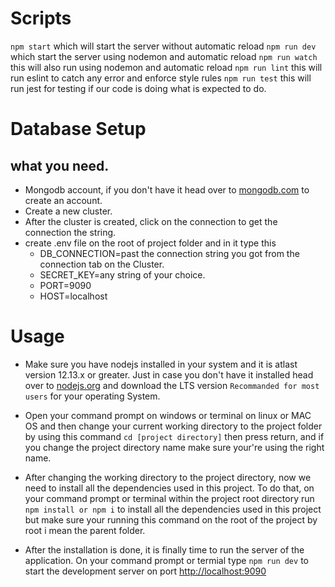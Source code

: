 # Scripts

`npm start` which will start the server without automatic reload
`npm run dev` which start the server using nodemon and automatic reload
`npm run watch` this will also run using nodemon and automatic reload
`npm run lint` this will run eslint to catch any error and enforce style rules
`npm run test` this will run jest for testing if our code is doing what is expected to do.

# Database Setup

## what you need.

- Mongodb account, if you don't have it head over to [mongodb.com](https://www.mongodb.com) to create an account.
- Create a new cluster.
- After the cluster is created, click on the connection to get the connection the string.
- create .env file on the root of project folder and in it type this
  - DB_CONNECTION=past the connection string you got from the connection tab on the Cluster.
  - SECRET_KEY=any string of your choice.
  - PORT=9090
  - HOST=localhost

# Usage

- Make sure you have nodejs installed in your system and it is atlast version 12.13.x or greater. Just in case you don't have it installed head over to [nodejs.org](https://www.nodejs.org) and download the LTS version `Recommanded for most users` for your operating System.

- Open your command prompt on windows or terminal on linux or MAC OS and then change your current working directory to the project folder by using this command `cd [project directory]` then press return, and if you change the project directory name make sure your're using the right name.

- After changing the working directory to the project directory, now we need to install all the dependencies used in this project.
  To do that, on your command prompt or terminal within the project root directory run `npm install or npm i` to install all the dependencies used in this project but make sure your running this command on the root of the project by root i mean the parent folder.

- After the installation is done, it is finally time to run the server of the application. On your command prompt or termial type `npm run dev` to start the development server on port [http://localhost:9090]()
